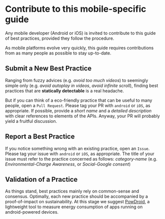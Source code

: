 # Contribute to this mobile-specific guide

Any mobile developer (Android or iOS) is invited to contribute to this guide of best practices, provided they follow the procedure.

As mobile platforms evolve very quickly, this guide requires contributions from as many people as possible to stay up-to-date.

## Submit a New Best Practice

Ranging from fuzzy advices (e.g. *avoid too much videos*) to seemingly simple only (e.g. *avoid autoplay in videos*, *avoid infinite scroll*), finding best practices that are **statically detectable** is a real headache.

But if you can think of a eco-friendly practice that can be useful to many people, open a `Pull Request`. Please tag your PR with `android` or  `iOS`, as appropriate. If possible, provide a *short name* and a *detailed description* with clear references to elements of the APIs. Anyway, your PR will probably yield a fruitful discussion.

## Report a Best Practice

If you notice something wrong with an existing practice, open an `Issue`. Please tag your issue with `android` or  `iOS`, as appropriate. The title of your issue must refer to the practice concerned as follows: *category-name* (e.g. *Environmental-Charge Awareness*, or *Social-Google consent*)

## Validation of a Practice

As things stand, best practices mainly rely on common-sense and consensus. Optimally, each new practice should be accompanied by a proof-of-impact on sustainability. At this stage we suggest [PowDroid](https://gitlab.com/powdroid), a lightweight tool to measure energy consumption of apps running on android-powered devices.
